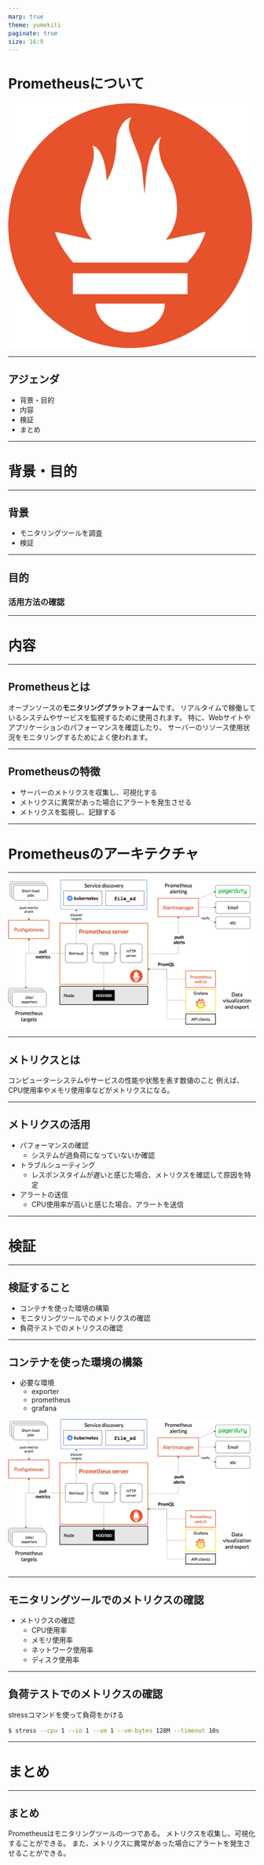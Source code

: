 ```yaml
---
marp: true
theme: yumekiti
paginate: true
size: 16:9
---
```


<!--
_class: headline
-->

# Prometheusについて
![width:50% bg right:40%](assets/logo.png)

---

<!--
_class: general
_header: "はじめに"
-->

## アジェンダ

- 背景・目的
- 内容
- 検証
- まとめ

---

<!--
_class: headline
-->

# 背景・目的

---

<!--
_class: general
_header: "背景・目的"
-->

## 背景

- モニタリングツールを調査
- 検証

---

<!--
_class: general
_header: "背景・目的"
-->

## 目的

### 活用方法の確認

---

<!--
_class: headline
-->

# 内容

---

<!--
_class: general
_header: "内容"
-->

## Prometheusとは

オープンソースの**モニタリングプラットフォーム**です。
リアルタイムで稼働しているシステムやサービスを監視するために使用されます。
特に、Webサイトやアプリケーションのパフォーマンスを確認したり、
サーバーのリソース使用状況をモニタリングするためによく使われます。

---

<!--
_class: general
_header: "内容"
-->

## Prometheusの特徴

- サーバーのメトリクスを収集し、可視化する
- メトリクスに異常があった場合にアラートを発生させる
- メトリクスを監視し、記録する

---

<!--
_class: general
_header: "内容"
-->

# Prometheusのアーキテクチャ

---

![bg 90%](assets/architecture.png)

---

<!--
_class: general
_header: "内容"
-->

## メトリクスとは

コンピューターシステムやサービスの性能や状態を表す数値のこと
例えば、CPU使用率やメモリ使用率などがメトリクスになる。

---

<!--
_class: general
_header: "内容"
-->

## メトリクスの活用

- パフォーマンスの確認
  - システムが過負荷になっていないか確認
- トラブルシューティング
  - レスポンスタイムが遅いと感じた場合、メトリクスを確認して原因を特定
- アラートの送信
  - CPU使用率が高いと感じた場合、アラートを送信

---

<!--
_class: headline
-->

# 検証

---

<!--
_class: general
_header: "検証"
-->

## 検証すること

- コンテナを使った環境の構築
- モニタリングツールでのメトリクスの確認
- 負荷テストでのメトリクスの確認

---

<!--
_class: general
_header: "検証"
-->

## コンテナを使った環境の構築

- 必要な環境
  - exporter
  - prometheus
  - grafana

![bg right:50% contain](assets/architecture.png)

---

<!--
_class: general
_header: "検証"
-->

## モニタリングツールでのメトリクスの確認

- メトリクスの確認
  - CPU使用率
  - メモリ使用率
  - ネットワーク使用率
  - ディスク使用率

---

<!--
_class: general
_header: "検証"
-->

## 負荷テストでのメトリクスの確認

stressコマンドを使って負荷をかける

```bash
$ stress --cpu 1 --io 1 --vm 1 --vm-bytes 128M --timeout 10s
```

---

<!--
_class: headline
-->

# まとめ

---

<!--
_class: general
_header: "まとめ"
-->

## まとめ

Prometheusはモニタリングツールの一つである。
メトリクスを収集し、可視化することができる。
また、メトリクスに異常があった場合にアラートを発生させることができる。
